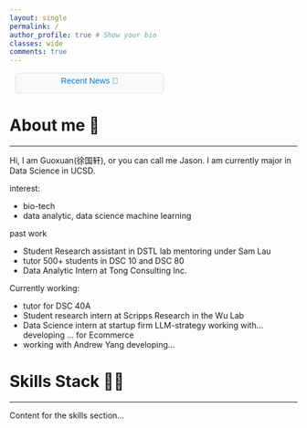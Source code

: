 ```yaml
---
layout: single
permalink: /
author_profile: true # Show your bio
classes: wide
comments: true
---
```

<!-- Add JavaScript function for toggling visibility -->
<script>
  document.addEventListener('DOMContentLoaded', function () {
    const toggleButton = document.querySelector('.toggle-news');
    const newsList = document.getElementById('news-list');

    toggleButton.addEventListener('click', function () {
      if (newsList.style.display === 'none' || newsList.style.display === '') {
        newsList.style.display = 'block'; // Show the list
        toggleButton.textContent = 'Hide'; // Change button text
      } else {
        newsList.style.display = 'none'; // Hide the list
        toggleButton.textContent = 'Recent News 📢'; // Change button text
      }
    });
  });
</script>

<!-- Latest News Section -->
<div class="latest-news-section" 
     style="position: relative; margin: 10px; max-width: 250px; padding: 4px; border: 1px solid #ddd; border-radius: 5px; background: #f9f9f9;">
  <h3 style="margin: 0 0 8px; font-size: 1.2rem; text-align: center;">
    <button class="toggle-news" style="background: none; border: none; cursor: pointer; color: #007acc; font-size: 0.9rem;">Recent News 📢</button>
  </h3>
  <ul id="news-list" style="display: none; list-style-type: none; padding: 8px; margin: 0;">
    <li style="margin-bottom: 8px;">
      <a style="color: black; font-weight: bold; font-size: 0.8rem;">Launching the Website</a>
      <small style="color: #555; font-size: 0.6rem;">Dec 23, 2024</small>
      <p style="margin: 5px 0; color: #333; font-size: 0.6rem;">Launching of my personal website!</p>
    </li>
  </ul>
</div>


# About me 👋
---
Hi, I am Guoxuan(徐国轩), or you can call me Jason. I am currently major in Data Science in UCSD.

interest:
- bio-tech
- data analytic, data science machine learning



past work
- Student Research assistant in DSTL lab mentoring under Sam Lau
- tutor 500+ students in DSC 10 and DSC 80
- Data Analytic Intern at Tong Consulting Inc.

Currently working:
- tutor for DSC 40A
- Student research intern at Scripps Research in the Wu Lab
- Data Science intern at startup firm LLM-strategy working with... developing ... for Ecommerce
- working with Andrew Yang developing...

# Skills Stack 🧑‍💻
---
Content for the skills section...